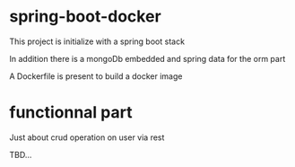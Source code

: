 # spring-boot-docker

This project is initialize with a spring boot stack

In addition there is a mongoDb embedded and spring data for the orm part

A Dockerfile is present to build a docker image 

# functionnal part
Just about crud operation on user via rest 

TBD...
